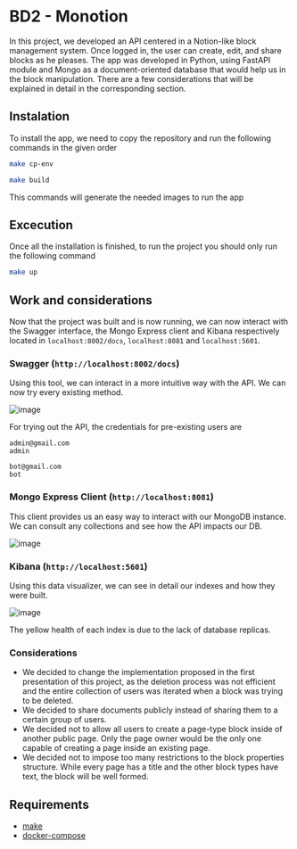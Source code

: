 # BD2 - Monotion

In this project, we developed an API centered in a Notion-like block management system. Once logged in, the user can create, edit, and share blocks as he pleases.
The app was developed in Python, using FastAPI module and Mongo as a document-oriented database that would help us in the block manipulation. 
There are a few considerations that will be explained in detail in the corresponding section.

## Instalation

To install the app, we need to copy the repository and run the following commands in the given order

```bash
make cp-env
```

```bash
make build
```

This commands will generate the needed images to run the app

## Excecution

Once all the installation is finished, to run the project you should only run the following command

```bash
make up
```

## Work and considerations

Now that the project was built and is now running, we can now interact with the Swagger interface, the Mongo Express client and Kibana respectively
located in `localhost:8002/docs`, `localhost:8081` and `localhost:5601`.

### Swagger (`http://localhost:8002/docs`)
Using this tool, we can interact in a more intuitive way with the API. We can now try every existing method.

![image](https://user-images.githubusercontent.com/67807553/208692686-aa345d08-7a82-41f0-8d54-8688a9a1d978.png)

For trying out the API, the credentials for pre-existing users are

```
admin@gmail.com
admin
```
```
bot@gmail.com
bot
```

### Mongo Express Client (`http://localhost:8081`)
This client provides us an easy way to interact with our MongoDB instance. We can consult any collections and see how the API impacts our DB.

![image](https://user-images.githubusercontent.com/67807553/208691955-27554042-a7da-4b19-bf2d-79835437ebfe.png)

### Kibana (`http://localhost:5601`)
Using this data visualizer, we can see in detail our indexes and how they were built.

![image](https://user-images.githubusercontent.com/67807553/208727519-7e96fbb7-0233-412f-b8b4-93f18cd87557.png)

The yellow health of each index is due to the lack of database replicas.

### Considerations
- We decided to change the implementation proposed in the first presentation of this project, as the deletion process was not efficient and the entire collection of users was iterated when a block was trying to be deleted.
- We decided to share documents publicly instead of sharing them to a certain group of users.
- We decided not to allow all users to create a page-type block inside of another public page. Only the page owner would be the only one capable of creating a page inside an existing page.
- We decided not to impose too many restrictions to the block properties structure. While every page has a title and the other block types have text, the block will be well formed.

## Requirements
- [make](https://www.gnu.org/software/make/)
- [docker-compose](https://docs.docker.com/compose/)
